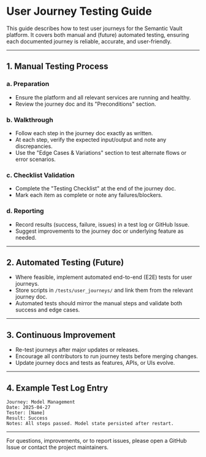 # User Journey Testing Guide

This guide describes how to test user journeys for the Semantic Vault platform. It covers both manual and (future) automated testing, ensuring each documented journey is reliable, accurate, and user-friendly.

---

## 1. Manual Testing Process

### a. Preparation
- Ensure the platform and all relevant services are running and healthy.
- Review the journey doc and its "Preconditions" section.

### b. Walkthrough
- Follow each step in the journey doc exactly as written.
- At each step, verify the expected input/output and note any discrepancies.
- Use the "Edge Cases & Variations" section to test alternate flows or error scenarios.

### c. Checklist Validation
- Complete the "Testing Checklist" at the end of the journey doc.
- Mark each item as complete or note any failures/blockers.

### d. Reporting
- Record results (success, failure, issues) in a test log or GitHub Issue.
- Suggest improvements to the journey doc or underlying feature as needed.

---

## 2. Automated Testing (Future)
- Where feasible, implement automated end-to-end (E2E) tests for user journeys.
- Store scripts in `/tests/user_journeys/` and link them from the relevant journey doc.
- Automated tests should mirror the manual steps and validate both success and edge cases.

---

## 3. Continuous Improvement
- Re-test journeys after major updates or releases.
- Encourage all contributors to run journey tests before merging changes.
- Update journey docs and tests as features, APIs, or UIs evolve.

---

## 4. Example Test Log Entry
```
Journey: Model Management
Date: 2025-04-27
Tester: [Name]
Result: Success
Notes: All steps passed. Model state persisted after restart.
```

---

For questions, improvements, or to report issues, please open a GitHub Issue or contact the project maintainers.
